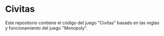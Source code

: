 # Civitas
Este repositorio contiene el código del juego "Civitas" basado en las reglas y funcionamiento del juego "Monopoly".
